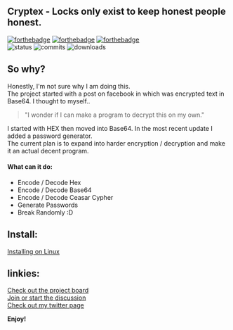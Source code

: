 ## Cryptex - Locks only exist to keep honest people honest.   
[![forthebadge](https://forthebadge.com/images/badges/made-with-python.svg)](https://forthebadge.com) [![forthebadge](https://forthebadge.com/images/badges/built-with-love.svg)](https://forthebadge.com)  [![forthebadge](https://forthebadge.com/images/badges/powered-by-black-magic.svg)](https://forthebadge.com)  
![status](https://img.shields.io/pypi/status/st?logo=git&style=plastic)
![commits](https://img.shields.io/github/last-commit/CythesOut/Cryptex?logo=github)
![downloads](https://img.shields.io/github/downloads/CythesOut/Cryptex/total)  

## So why?  
Honestly, I'm not sure why I am doing this.  
The project started with a post on facebook in which was encrypted text in Base64. I thought to myself..  
>"I wonder if I can make a program to decrypt this on my own."    

I started with HEX then moved into Base64. In the most recent update I added a password generator.  
The current plan is to expand into harder encryption / decryption and make it an actual decent program.

#### What can it do:
- Encode / Decode Hex
- Encode / Decode Base64
- Encode / Decode Ceasar Cypher
- Generate Passwords
- Break Randomly :D 

## Install:  
  [Installing on Linux](https://github.com/CythesOut/Cryptex/wiki/Cryptex-Installing-and-Running--on-Linux)
  
## linkies:  
  [Check out the project board](https://github.com/CythesOut/Cryptex/projects/)  
  [Join or start the discussion](https://github.com/CythesOut/Cryptex/discussions)  
  [Check out my twitter page](https://twitter.com/CythesOut)  

**Enjoy!**
